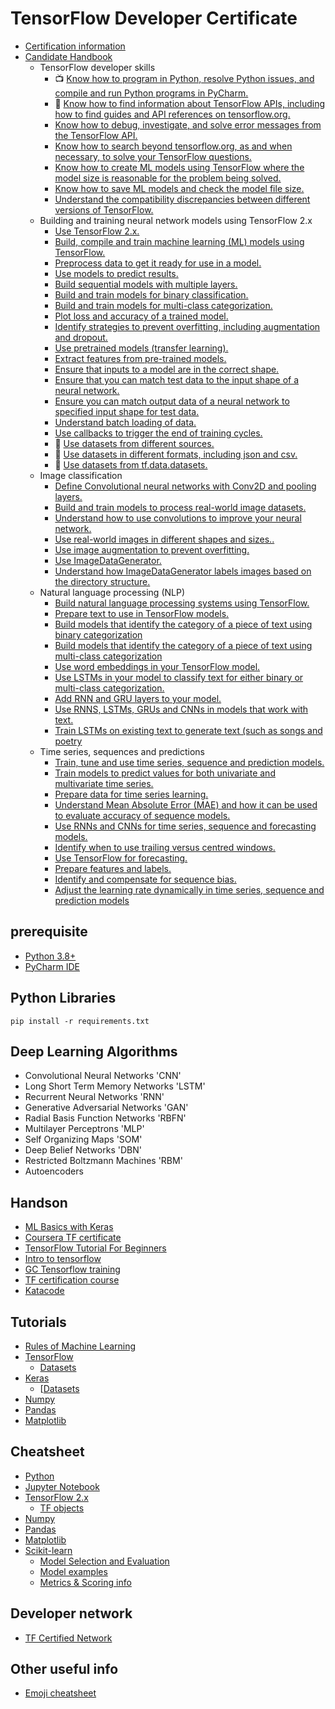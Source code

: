 # TensorFlow Developer Certificate
- [Certification information](https://www.tensorflow.org/certificate)
- [Candidate Handbook](https://www.tensorflow.org/extras/cert/TF_Certificate_Candidate_Handbook.pdf)
    - TensorFlow developer skills
        -  :tv: [Know how to program in Python, resolve Python issues, and compile and run Python programs in PyCharm.](https://youtu.be/rfscVS0vtbw)
        -  :link: [Know how to find information about TensorFlow APIs, including how to find guides and API references on tensorflow.org.](https://www.tensorflow.org/api_docs/python/tf/)
        -  [Know how to debug, investigate, and solve error messages from the TensorFlow API.]()
        -  [Know how to search beyond tensorflow.org, as and when necessary, to solve your TensorFlow questions.]()
        -  [Know how to create ML models using TensorFlow where the model size is reasonable for the problem being solved.]()
        -  [Know how to save ML models and check the model file size.]()
        -  [Understand the compatibility discrepancies between different versions of TensorFlow.]()
    -  Building and training neural network models using TensorFlow 2.x
        - [Use TensorFlow 2.x.]()
        - [Build, compile and train machine learning (ML) models using TensorFlow.]()
        - [Preprocess data to get it ready for use in a model.]()
        - [Use models to predict results.]()
        - [Build sequential models with multiple layers.]()
        - [Build and train models for binary classification.]()
        - [Build and train models for multi-class categorization.]()
        - [Plot loss and accuracy of a trained model.]()
        - [Identify strategies to prevent overfitting, including augmentation and dropout.]()
        - [Use pretrained models (transfer learning).]()
        - [Extract features from pre-trained models.]()
        - [Ensure that inputs to a model are in the correct shape.]()
        - [Ensure that you can match test data to the input shape of a neural network.]()
        - [Ensure you can match output data of a neural network to specified input shape for test data.]()
        - [Understand batch loading of data.]()
        - [Use callbacks to trigger the end of training cycles.]()
        - :green_book: [Use datasets from different sources.](./2-Datasets.ipynb)
        - :green_book: [Use datasets in different formats, including json and csv.](./2-Datasets.ipynb)
        - :green_book: [Use datasets from tf.data.datasets.](./2-Datasets.ipynb)
    - Image classification
        - [Define Convolutional neural networks with Conv2D and pooling layers.]()
        - [Build and train models to process real-world image datasets.]()
        - [Understand how to use convolutions to improve your neural network.]()
        - [Use real-world images in different shapes and sizes..]()
        - [Use image augmentation to prevent overfitting.]()
        - [Use ImageDataGenerator.]()
        - [Understand how ImageDataGenerator labels images based on the directory structure.]()
    - Natural language processing (NLP)
        - [Build natural language processing systems using TensorFlow.]()
        - [Prepare text to use in TensorFlow models.]()
        - [Build models that identify the category of a piece of text using binary categorization]()
        - [Build models that identify the category of a piece of text using multi-class categorization]()
        - [Use word embeddings in your TensorFlow model.]()
        - [Use LSTMs in your model to classify text for either binary or multi-class categorization.]()
        - [Add RNN and GRU layers to your model.]()
        - [Use RNNS, LSTMs, GRUs and CNNs in models that work with text.]()
        - [Train LSTMs on existing text to generate text (such as songs and poetry]()
    - Time series, sequences and predictions
        - [Train, tune and use time series, sequence and prediction models.]()
        - [Train models to predict values for both univariate and multivariate time series.]()
        - [Prepare data for time series learning.]()
        - [Understand Mean Absolute Error (MAE) and how it can be used to evaluate accuracy of sequence models.]()
        - [Use RNNs and CNNs for time series, sequence and forecasting models.]()
        - [Identify when to use trailing versus centred windows.]()
        - [Use TensorFlow for forecasting.]()
        - [Prepare features and labels.]()
        - [Identify and compensate for sequence bias.]()
        - [Adjust the learning rate dynamically in time series, sequence and prediction models]()

## prerequisite
- [Python 3.8+](https://www.python.org/downloads/)
- [PyCharm IDE](https://www.jetbrains.com/pycharm/)

## Python Libraries
``````
pip install -r requirements.txt
``````

## Deep Learning Algorithms 
- Convolutional Neural Networks 'CNN'
- Long Short Term Memory Networks 'LSTM'
- Recurrent Neural Networks 'RNN'
- Generative Adversarial Networks 'GAN'
- Radial Basis Function Networks 'RBFN'
- Multilayer Perceptrons 'MLP'
- Self Organizing Maps 'SOM'
- Deep Belief Networks 'DBN'
- Restricted Boltzmann Machines 'RBM'
- Autoencoders

## Handson 
- [ML Basics with Keras](https://www.tensorflow.org/tutorials/keras/classification)
- [Coursera TF certificate](https://www.coursera.org/professional-certificates/tensorflow-in-practice)
- [TensorFlow Tutorial For Beginners](https://youtu.be/DFKHh7_zzJc)
- [Intro to tensorflow](https://www.datacamp.com/courses/introduction-to-tensorflow-in-python)
- [GC Tensorflow training](https://cloud.google.com/ai-platform/training/docs/tensorflow-2)
- [TF certification course](https://www.tfcertification.com/courses/tensorflow-developer-professional-certificate)
- [Katacode](https://katacoda.com/learn?q=tensorflow)

## Tutorials
- [Rules of Machine Learning](https://developers.google.com//machine-learning/guides/rules-of-ml)
- [TensorFlow](https://www.tensorflow.org/tutorials/quickstart/beginner)
    - [Datasets](https://www.tensorflow.org/datasets/catalog/overview)
- [Keras](https://www.tensorflow.org/tutorials/keras/)
    - [[Datasets](https://keras.io/api/datasets/)
- [Numpy](https://numpy.org/learn/)
- [Pandas](https://pandas.pydata.org/getting_started.html)
- [Matplotlib](https://matplotlib.org/stable/gallery/index.html)

## Cheatsheet
- [Python](https://intellipaat.com/mediaFiles/2019/02/Python-Data-structures-cheat-sheet.pdf)
- [Jupyter Notebook](https://www.edureka.co/blog/wp-content/uploads/2018/10/Jupyter_Notebook_CheatSheet_Edureka.pdf)
- [TensorFlow 2.x](https://storage.googleapis.com/kaggle-forum-message-attachments/889691/15952/19-04-11-Cheat-Sheet-TensorFlow-2-0.pdf) 
  - [TF objects](https://www.tensorflow.org/api_docs/python/tf/all_symbols)
- [Numpy](https://s3.amazonaws.com/assets.datacamp.com/blog_assets/Numpy_Python_Cheat_Sheet.pdf)
- [Pandas](https://s3.amazonaws.com/assets.datacamp.com/blog_assets/Python_Pandas_Cheat_Sheet_2.pdf)
- [Matplotlib](https://s3.amazonaws.com/assets.datacamp.com/blog_assets/Python_Matplotlib_Cheat_Sheet.pdf)
- [Scikit-learn](https://s3.amazonaws.com/assets.datacamp.com/blog_assets/Scikit_Learn_Cheat_Sheet_Python.pdf)
    - [Model Selection and Evaluation](https://scikit-learn.org/stable/model_selection.html)
    - [Model examples](https://scikit-learn.org/stable/auto_examples/index.html)
    - [Metrics & Scoring info](https://scikit-learn.org/stable/modules/model_evaluation.html)


## Developer network
- [TF Certified Network](https://developers.google.com/certification/directory/tensorflow)


## Other useful info
- [Emoji cheatsheet](https://github.com/ikatyang/emoji-cheat-sheet/blob/master/README.md)